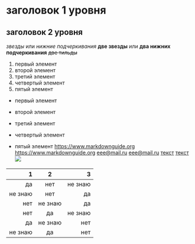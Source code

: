 # заголовок 1 уровня
## заголовок 2 уровня
*звезды* или _нижние подчеркивания_
**две звезды** или __два нижних подчеркивания__
~~две тильды~~
1. первый элемент
2. второй элемент
3. третий элемент
4. четвертый элемент
1. пятый элемент
+ первый элемент
- второй элемент
+ третий элемент
- четвертый элемент
* пятый элемент
<https://www.markdownguide.org>
https://www.markdownguide.org
<eee@mail.ru>
eee@mail.ru
[текст](https://www.markdownguide.org)
[текст](https://www.markdownguide.org "это поможет")
![](http://3.bp.blogspot.com/-_DLc3qDxsNA/VenIznBsK7I/AAAAAAAAB0A/GHjI_97B364/s1600/TheFunk.jpg)

1|2|3
---:|:---:|---:
да|нет|не знаю
не знаю|нет|да
нет|не знаю|да
нет|да|не знаю
да|не знаю|нет
не знаю|да|нет
